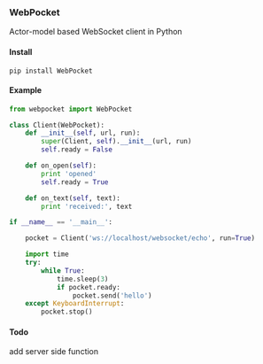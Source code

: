 
### WebPocket

Actor-model based WebSocket client in Python

#### Install

```shell
pip install WebPocket
```

#### Example

```python
from webpocket import WebPocket

class Client(WebPocket):
	def __init__(self, url, run):
		super(Client, self).__init__(url, run)
		self.ready = False

	def on_open(self):
		print 'opened'
		self.ready = True

	def on_text(self, text):
		print 'received:', text

if __name__ == '__main__':

	pocket = Client('ws://localhost/websocket/echo', run=True)

	import time
	try:
		while True:
			time.sleep(3)
			if pocket.ready:
				pocket.send('hello')
	except KeyboardInterrupt:
		pocket.stop()
```

#### Todo

add server side function
